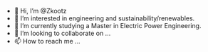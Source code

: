 - 👋 Hi, I’m @Zkootz
- 👀 I’m interested in engineering and sustainability/renewables.
- 🌱 I’m currently studying a Master in Electric Power Engineering.
- 💞️ I’m looking to collaborate on ...
- 📫 How to reach me ...

<!---
Zkootz/Zkootz is a ✨ special ✨ repository because its `README.md` (this file) appears on your GitHub profile.
You can click the Preview link to take a look at your changes.
--->
